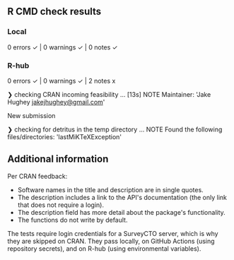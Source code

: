 ## R CMD check results

### Local

  0 errors ✓ | 0 warnings ✓ | 0 notes ✓

### R-hub

  0 errors ✓ | 0 warnings ✓ | 2 notes x

❯ checking CRAN incoming feasibility ... [13s] NOTE
  Maintainer: 'Jake Hughey <jakejhughey@gmail.com>'
  
  New submission

❯ checking for detritus in the temp directory ... NOTE
  Found the following files/directories:
    'lastMiKTeXException'
    
## Additional information

Per CRAN feedback:

- Software names in the title and description are in single quotes.
- The description includes a link to the API's documentation (the only link that does not require a login).
- The description field has more detail about the package's functionality.
- The functions do not write by default.

The tests require login credentials for a SurveyCTO server, which is why they are skipped on CRAN. They pass locally, on GitHub Actions (using repository secrets), and on R-hub (using environmental variables).
